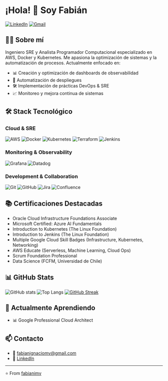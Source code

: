 # ¡Hola! 👋 Soy Fabián

[![LinkedIn](https://img.shields.io/badge/LinkedIn-0077B5?style=for-the-badge&logo=linkedin&logoColor=white)](https://linkedin.com/in/fabianimv)
[![Gmail](https://img.shields.io/badge/Gmail-D14836?style=for-the-badge&logo=gmail&logoColor=white)](mailto:fabianignaciomv@gmail.com)

## 👨‍💻 Sobre mí

Ingeniero SRE y Analista Programador Computacional especializado en AWS, Docker y Kubernetes. Me apasiona la optimización de sistemas y la automatización de procesos. Actualmente enfocado en:

- 📊 Creación y optimización de dashboards de observabilidad
- 🔄 Automatización de despliegues
- 🛠 Implementación de prácticas DevOps & SRE
- 📈 Monitoreo y mejora continua de sistemas

## 🛠 Stack Tecnológico

### Cloud & SRE
![AWS](https://img.shields.io/badge/AWS-232F3E?style=for-the-badge&logo=amazon-aws&logoColor=white)
![Docker](https://img.shields.io/badge/Docker-2496ED?style=for-the-badge&logo=docker&logoColor=white)
![Kubernetes](https://img.shields.io/badge/Kubernetes-326CE5?style=for-the-badge&logo=kubernetes&logoColor=white)
![Terraform](https://img.shields.io/badge/Terraform-7B42BC?style=for-the-badge&logo=terraform&logoColor=white)
![Jenkins](https://img.shields.io/badge/Jenkins-D24939?style=for-the-badge&logo=jenkins&logoColor=white)

### Monitoring & Observability
![Grafana](https://img.shields.io/badge/Grafana-F46800?style=for-the-badge&logo=grafana&logoColor=white)
![Datadog](https://img.shields.io/badge/Datadog-632CA6?style=for-the-badge&logo=datadog&logoColor=white)

### Development & Collaboration
![Git](https://img.shields.io/badge/Git-F05032?style=for-the-badge&logo=git&logoColor=white)
![GitHub](https://img.shields.io/badge/GitHub-181717?style=for-the-badge&logo=github&logoColor=white)
![Jira](https://img.shields.io/badge/Jira-0052CC?style=for-the-badge&logo=jira&logoColor=white)
![Confluence](https://img.shields.io/badge/Confluence-172B4D?style=for-the-badge&logo=confluence&logoColor=white)

## 📚 Certificaciones Destacadas

- Oracle Cloud Infrastructure Foundations Associate
- Microsoft Certified: Azure AI Fundamentals
- Introduction to Kubernetes (The Linux Foundation)
- Introduction to Jenkins (The Linux Foundation)
- Multiple Google Cloud Skill Badges (Infrastructure, Kubernetes, Networking)
- AWS Educate (Serverless, Machine Learning, Cloud Ops)
- Scrum Foundation Professional
- Data Science (FCFM, Universidad de Chile)

## 📊 GitHub Stats

![GitHub stats](https://github-readme-stats.vercel.app/api?username=fabianimv&show_icons=true&theme=radical&include_all_commits=true)
![Top Langs](https://github-readme-stats.vercel.app/api/top-langs/?username=fabianimv&layout=compact&theme=radical)
[![GitHub Streak](https://github-readme-streak-stats.herokuapp.com/?user=fabianimv&theme=radical)](https://git.io/streak-stats)

## 🌱 Actualmente Aprendiendo

- 📊 Google Professional Cloud Architect

## 📫 Contacto

- 📧 fabianignaciomv@gmail.com
- 🔗 [LinkedIn](https://linkedin.com/in/fabianimv)

---
⭐️ From [fabianimv](https://github.com/fabianimv)

